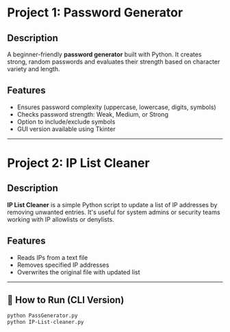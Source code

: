 #  Project 1: Password Generator

## Description
A beginner-friendly **password generator** built with Python. It creates strong, random passwords and evaluates their strength based on character variety and length. 
## Features
- Ensures password complexity (uppercase, lowercase, digits, symbols)
- Checks password strength: Weak, Medium, or Strong
- Option to include/exclude symbols
- GUI version available using Tkinter

---

#  Project 2: IP List Cleaner

## Description
**IP List Cleaner** is a simple Python script to update a list of IP addresses by removing unwanted entries. It's useful for system admins or security teams working with IP allowlists or denylists.

## Features
- Reads IPs from a text file  
- Removes specified IP addresses  
- Overwrites the original file with updated list  

---

## 🚀 How to Run (CLI Version)
```bash
python PassGenerator.py
python IP-List-cleaner.py
